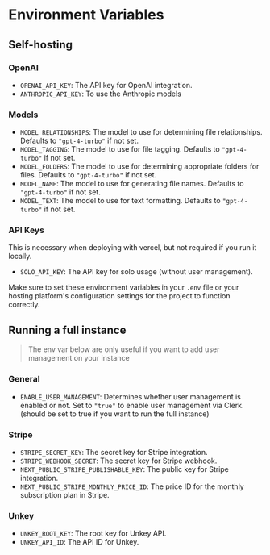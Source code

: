 # Environment Variables


## Self-hosting

### OpenAI

- `OPENAI_API_KEY`: The API key for OpenAI integration.
- `ANTHROPIC_API_KEY`: To use the Anthropic models

### Models

- `MODEL_RELATIONSHIPS`: The model to use for determining file relationships. Defaults to `"gpt-4-turbo"` if not set.
- `MODEL_TAGGING`: The model to use for file tagging. Defaults to `"gpt-4-turbo"` if not set.
- `MODEL_FOLDERS`: The model to use for determining appropriate folders for files. Defaults to `"gpt-4-turbo"` if not set. 
- `MODEL_NAME`: The model to use for generating file names. Defaults to `"gpt-4-turbo"` if not set.
- `MODEL_TEXT`: The model to use for text formatting. Defaults to `"gpt-4-turbo"` if not set.

### API Keys
This is necessary when deploying with vercel, but not required if you run it locally.

- `SOLO_API_KEY`: The API key for solo usage (without user management). 

Make sure to set these environment variables in your `.env` file or your hosting platform's configuration settings for the project to function correctly.


## Running a full instance
> The env var below are only useful if you want to add user management on your instance

### General

- `ENABLE_USER_MANAGEMENT`: Determines whether user management is enabled or not. Set to `"true"` to enable user management via Clerk. (should be set to true if you want to run the full instance)

### Stripe

- `STRIPE_SECRET_KEY`: The secret key for Stripe integration.
- `STRIPE_WEBHOOK_SECRET`: The secret key for Stripe webhook.
- `NEXT_PUBLIC_STRIPE_PUBLISHABLE_KEY`: The public key for Stripe integration.
- `NEXT_PUBLIC_STRIPE_MONTHLY_PRICE_ID`: The price ID for the monthly subscription plan in Stripe.

### Unkey

- `UNKEY_ROOT_KEY`: The root key for Unkey API.
- `UNKEY_API_ID`: The API ID for Unkey.

